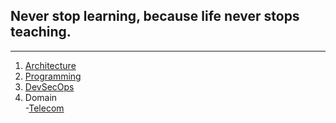 ## Never stop learning, because life never stops teaching.

-------------------------------------------------------------------------------
1. [Architecture](./architecture.html)
2. [Programming](./programming.html)
3. [DevSecOps](./devops.html)
4. Domain <br />
     -[Telecom](./telecom.html)
